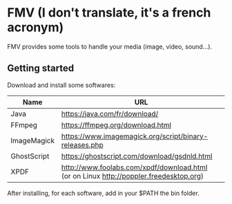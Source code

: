 # FMV (I don't translate, it's a french acronym)

FMV provides some tools to handle your media (image, video, sound...).

## Getting started

Download and install some softwares:

Name | URL 
----- | -----
Java | https://java.com/fr/download/
FFmpeg | https://ffmpeg.org/download.html
ImageMagick | https://www.imagemagick.org/script/binary-releases.php
GhostScript | https://ghostscript.com/download/gsdnld.html
XPDF | http://www.foolabs.com/xpdf/download.html<br>(or on Linux http://poppler.freedesktop.org)

After installing, for each software, add in your $PATH the bin folder.


